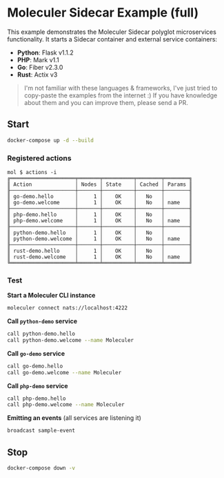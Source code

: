 # Moleculer Sidecar Example (full)

This example demonstrates the Moleculer Sidecar polyglot microservices functionality. It starts a Sidecar container and external service containers:

- **Python**: Flask v1.1.2
- **PHP**: Mark v1.1
- **Go**: Fiber v2.3.0
- **Rust**: Actix v3

>I'm not familiar with these languages & frameworks, I've just tried to copy-paste the examples from the internet :) If you have knowledge about them and you can improve them, please send a PR.

## Start

```bash
docker-compose up -d --build
```

### Registered actions
```
mol $ actions -i
╔═════════════════════╤═══════╤══════════╤════════╤════════╗
║ Action              │ Nodes │ State    │ Cached │ Params ║
╟─────────────────────┼───────┼──────────┼────────┼────────╢
║ go-demo.hello       │     1 │    OK    │   No   │        ║
║ go-demo.welcome     │     1 │    OK    │   No   │ name   ║
╟─────────────────────┼───────┼──────────┼────────┼────────╢
║ php-demo.hello      │     1 │    OK    │   No   │        ║
║ php-demo.welcome    │     1 │    OK    │   No   │ name   ║
╟─────────────────────┼───────┼──────────┼────────┼────────╢
║ python-demo.hello   │     1 │    OK    │   No   │        ║
║ python-demo.welcome │     1 │    OK    │   No   │ name   ║
╟─────────────────────┼───────┼──────────┼────────┼────────╢
║ rust-demo.hello     │     1 │    OK    │   No   │        ║
║ rust-demo.welcome   │     1 │    OK    │   No   │ name   ║
╚═════════════════════╧═══════╧══════════╧════════╧════════╝
```

### Test
**Start a Moleculer CLI instance**
```bash
moleculer connect nats://localhost:4222
```

**Call `python-demo` service**
```bash
call python-demo.hello
call python-demo.welcome --name Moleculer
```

**Call `go-demo` service**
```bash
call go-demo.hello
call go-demo.welcome --name Moleculer
```

**Call `php-demo` service**
```bash
call php-demo.hello
call php-demo.welcome --name Moleculer
```

**Emitting an events** (all services are listening it)
```bash
broadcast sample-event
```

## Stop
```bash
docker-compose down -v
```
